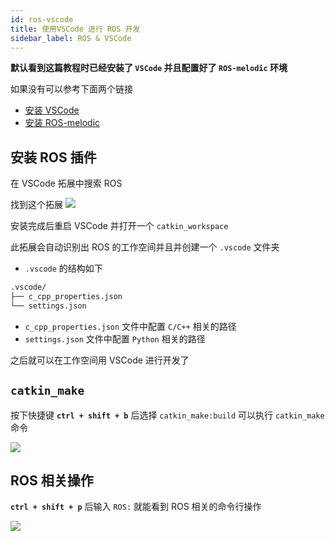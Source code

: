 ```yaml
---
id: ros-vscode
title: 使用VSCode 进行 ROS 开发
sidebar_label: ROS & VSCode
---
```


**默认看到这篇教程时已经安装了 `VSCode` 并且配置好了 `ROS-melodic` 环境**

如果没有可以参考下面两个链接
- [安装 VSCode](https://sinnammanyo.cn/VSCode-config/)
- [安装 ROS-melodic](https://sinnammanyo.cn/personal-site/docs/ros/ros-install)

## 安装 ROS 插件

在 VSCode 拓展中搜索 ROS

找到这个拓展
![](https://pictures-1304295136.cos.ap-guangzhou.myqcloud.com/screenshot/ubuntu/vscode-ros.png)

安装完成后重启 VSCode 并打开一个 `catkin_workspace`

此拓展会自动识别出 ROS 的工作空间并且并创建一个 `.vscode` 文件夹

- `.vscode` 的结构如下

``` bash
.vscode/
├── c_cpp_properties.json
└── settings.json
```

- `c_cpp_properties.json` 文件中配置 `C/C++` 相关的路径
- `settings.json` 文件中配置 `Python` 相关的路径

之后就可以在工作空间用 VSCode 进行开发了

## `catkin_make` 

按下快捷键 **`ctrl + shift + b`** 后选择 `catkin_make:build` 可以执行 `catkin_make` 命令

![](https://pictures-1304295136.cos.ap-guangzhou.myqcloud.com/screenshot/ubuntu/vscode-ros-build.png)

## ROS 相关操作

**`ctrl + shift + p`** 后输入 `ROS:` 就能看到 ROS 相关的命令行操作

![](https://pictures-1304295136.cos.ap-guangzhou.myqcloud.com/screenshot/ubuntu/vscode-ros-ROS.png)

